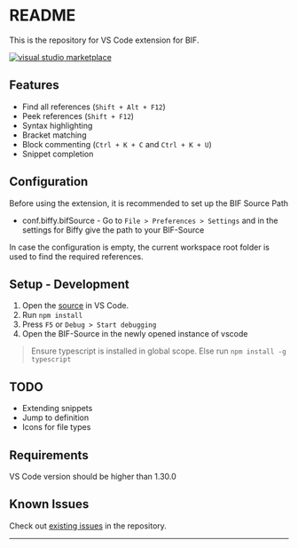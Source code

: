 # README

This is the repository for VS Code extension for BIF.

[![visual studio marketplace](https://vsmarketplacebadge.apphb.com/version-short/spoorthi.biffy.svg)](https://marketplace.visualstudio.com/items?itemName=spoorthi.biffy)


## Features

* Find all references (`Shift + Alt + F12`)
* Peek references (`Shift + F12`)
* Syntax highlighting 
* Bracket matching 
* Block commenting (`Ctrl + K + C` and `Ctrl + K + U`)
* Snippet completion


## Configuration
Before using the extension, it is recommended to set up the BIF Source Path
* conf.biffy.bifSource -
Go to `File > Preferences > Settings` and in the settings for Biffy give the path to your BIF-Source

In case the configuration is empty, the current workspace root folder is used to find the required references.


## Setup - Development

1. Open the [source](https://github.com/spoon611/Biffy) in VS Code.
2. Run `npm install`
3. Press `F5` or `Debug > Start debugging`
4. Open the BIF-Source in the newly opened instance of vscode

> Ensure typescript is installed in global scope. Else run `npm install -g typescript`


## TODO

* Extending snippets
* Jump to definition
* Icons for file types 


## Requirements

VS Code version should be higher than 1.30.0


## Known Issues

Check out [existing issues](https://github.com/spoon611/Biffy/issues) in the repository.

-----------------------------------------------------------------------------------------------------------

